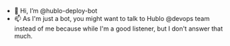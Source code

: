 - 👋 Hi, I’m @hublo-deploy-bot
- 📫 As I'm just a bot, you might want to talk to Hublo @devops team instead of me because while I'm a good listener, but I don't answer that much.

